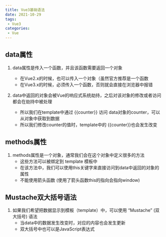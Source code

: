 ```yaml
---
title: Vue3基础语法
date: 2021-10-29
tags:
 - Vue3
categories: 
 - Vue
---
```


## data属性

1. data属性是传入一个函数，并且该函数需要返回一个对象
    - 在Vue2.x的时候，也可以传入一个对象（虽然官方推荐是一个函数
    - 在Vue3.x的时候，必须传入一个函数，否则就会直接在浏览器中报错

2. data中返回的对象会被Vue的响应式系统劫持，之后对该对象的修改或者访问都会在劫持中被处理
    - 所以我们在template中通过 {{counter}} 访问 data对象的counter，可以从对象中获取到数据
    - 所以我们修改counter的值时，template中的 {{counter}}也会发生改变

## methods属性

1. methods属性是一个对象，通常我们会在这个对象中定义很多的方法
    - 这些方法可以被绑定到 template 模板中
    - 在该方法中，我们可以使用this关键字来直接访问到data中返回的对象的属性
    - 不能使用箭头函数 (使用了箭头函数this的指向会指向window)

## Mustache双大括号语法

1. 如果我们希望把数据显示到模板（template）中，可以使用 “Mustache” (双大括号) 语法
    - 当data中的数据发生改变时，对应的内容也会发生更新
    - 双大括号中也可以是JavaScript表达式
    